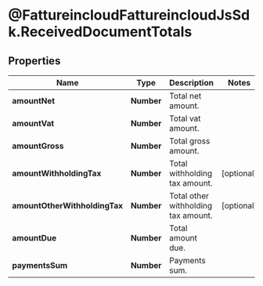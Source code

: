# @FattureincloudFattureincloudJsSdk.ReceivedDocumentTotals

## Properties

Name | Type | Description | Notes
------------ | ------------- | ------------- | -------------
**amountNet** | **Number** | Total net amount. | 
**amountVat** | **Number** | Total vat amount. | 
**amountGross** | **Number** | Total gross amount. | 
**amountWithholdingTax** | **Number** | Total withholding tax amount. | [optional] 
**amountOtherWithholdingTax** | **Number** | Total other withholding tax amount. | [optional] 
**amountDue** | **Number** | Total amount due. | 
**paymentsSum** | **Number** | Payments sum. | 


